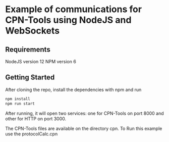 Example of communications for CPN-Tools using NodeJS and WebSockets
====

## Requirements

NodeJS version 12
NPM version 6

## Getting Started

After cloning the repo, install the dependencies with npm and run

```bash
npm install
npm run start
```

After running, it will open two services: one for CPN-Tools on port 8000 and other for HTTP on port 3000.

The CPN-Tools files are available on the directory cpn. To Run this example use the protocolCalc.cpn

